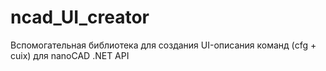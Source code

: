 # ncad_UI_creator
Вспомогательная библиотека для создания UI-описания команд (cfg + cuix) для nanoCAD .NET API
